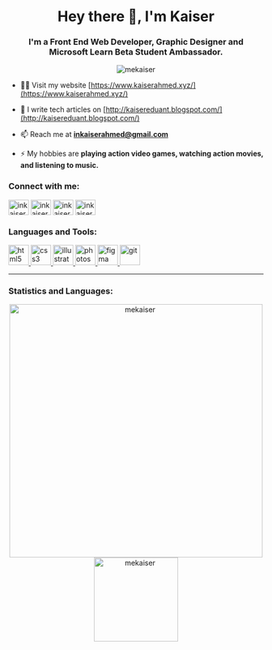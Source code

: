 <h1 align="center">Hey there 👋, I'm Kaiser</h1>
<h3 align="center">I'm a Front End Web Developer, Graphic Designer and Microsoft Learn Beta Student Ambassador.</h3>

<p align="center"> <img src="https://komarev.com/ghpvc/?username=mekaiser&label=Profile%20views&color=FF6948&style=flat" alt="mekaiser" /> </p>

- 👨‍💻 Visit my website [https://www.kaiserahmed.xyz/](https://www.kaiserahmed.xyz/)

- 📝 I write tech articles on [http://kaisereduant.blogspot.com/](http://kaisereduant.blogspot.com/)

- 📫 Reach me at **inkaiserahmed@gmail.com**

- ⚡ My hobbies are **playing action video games, watching action movies, and listening to music.**

<h3 align="left">Connect with me:</h3>
<p align="left">
<a href="https://twitter.com/inkaiserahmed" target="blank"><img align="center" src="https://www.flaticon.com/svg/vstatic/svg/174/174876.svg?token=exp=1619999774~hmac=a9fd8b48ac871774fda2d41d4d3ed023" alt="inkaiserahmed" height="30" width="40" /></a>
<a href="https://linkedin.com/in/inkaiserahmed" target="blank"><img align="center" src="https://www.flaticon.com/svg/vstatic/svg/174/174857.svg?token=exp=1619999774~hmac=72828982a2a737735647547ba43ab348" alt="inkaiserahmed" height="30" width="40" /></a>
<a href="https://instagram.com/inkaiserahmed" target="blank"><img align="center" src="https://www.flaticon.com/svg/vstatic/svg/174/174855.svg?token=exp=1619999774~hmac=9e8d3e13851add83a6d6d002630c1ee1" alt="inkaiserahmed" height="30" width="40" /></a>
<a href="https://www.behance.net/inkaiserahmed" target="blank"><img align="center" src="https://www.flaticon.com/svg/vstatic/svg/174/174837.svg?token=exp=1619999774~hmac=28e9a2764604210fd20f3c3d30d74219" alt="inkaiserahmed" height="30" width="40" /></a>
</p>

<h3 align="left">Languages and Tools:</h3>
<p align="left"> 
<a href="https://www.w3.org/html/" target="_blank"> <img src="https://www.flaticon.com/svg/vstatic/svg/174/174854.svg?token=exp=1620000653~hmac=b3e73f4fddaed70de5421d7e6c2d350e" alt="html5" width="40" height="40"/> </a> 
<a href="https://www.w3schools.com/css/" target="_blank"> <img src="https://www.flaticon.com/svg/vstatic/svg/732/732190.svg?token=exp=1620000684~hmac=92293586301d24ed23694c1b29f195b4" alt="css3" width="40" height="40"/> </a> 
<a href="https://www.adobe.com/in/products/illustrator.html" target="_blank"> <img src="https://upload.wikimedia.org/wikipedia/commons/f/fb/Adobe_Illustrator_CC_icon.svg" alt="illustrator" width="40" height="40"/> </a> 
<a href="https://www.photoshop.com/en" target="_blank"> <img src="https://upload.wikimedia.org/wikipedia/commons/a/af/Adobe_Photoshop_CC_icon.svg" alt="photoshop" width="40" height="40"/> </a> 
<a href="https://www.figma.com/" target="_blank"> <img src="https://upload.wikimedia.org/wikipedia/commons/3/33/Figma-logo.svg" alt="figma" width="40" height="40"/> </a> 
<a href="https://git-scm.com/" target="_blank"> <img src="https://upload.wikimedia.org/wikipedia/commons/3/3f/Git_icon.svg" alt="git" width="40" height="40"/> </a> 
</p>

<hr>

<h3 align="left">Statistics and Languages:</h3>

<p align="center"> 
    <img src="https://github-readme-stats-wine-rho.vercel.app/api?username=mekaiser&bg_color=00000000&include_all_commits=true&count_private=true&show_icons=true&hide_rank=false&icon_color=6381AF&text_color=f2f2f2&hide_title=true&disable_animations=true" alt="mekaiser" width="500"/> 
    <img src="https://github-readme-stats-wine-rho.vercel.app/api/top-langs?username=mekaiser&theme=dark&include_all_commits=true&count_private=true&layout=compact&bg_color=00000000" alt="mekaiser" height="166" />
</p>

